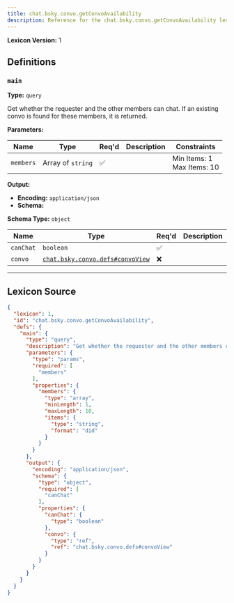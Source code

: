 ```yaml
---
title: chat.bsky.convo.getConvoAvailability
description: Reference for the chat.bsky.convo.getConvoAvailability lexicon
---
```

**Lexicon Version:** 1

## Definitions

<a name="main"></a>
### `main`

**Type:** `query`

Get whether the requester and the other members can chat. If an existing convo is found for these members, it is returned.

**Parameters:**

| Name | Type | Req'd  | Description | Constraints |
|------|------|----------|-------------|-------------|
| `members` | Array of `string` | ✅  |  | Min Items: 1<br/>Max Items: 10 |
**Output:**

- **Encoding:** `application/json`
- **Schema:**

**Schema Type:** `object`

| Name | Type | Req'd  | Description | Constraints |
|------|------|----------|-------------|-------------|
| `canChat` | `boolean` | ✅  |  |  |
| `convo` | [`chat.bsky.convo.defs#convoView`](/lexicons/chat/bsky/convo/defs#convoView) | ❌  |  |  |

---

## Lexicon Source
```json
{
  "lexicon": 1,
  "id": "chat.bsky.convo.getConvoAvailability",
  "defs": {
    "main": {
      "type": "query",
      "description": "Get whether the requester and the other members can chat. If an existing convo is found for these members, it is returned.",
      "parameters": {
        "type": "params",
        "required": [
          "members"
        ],
        "properties": {
          "members": {
            "type": "array",
            "minLength": 1,
            "maxLength": 10,
            "items": {
              "type": "string",
              "format": "did"
            }
          }
        }
      },
      "output": {
        "encoding": "application/json",
        "schema": {
          "type": "object",
          "required": [
            "canChat"
          ],
          "properties": {
            "canChat": {
              "type": "boolean"
            },
            "convo": {
              "type": "ref",
              "ref": "chat.bsky.convo.defs#convoView"
            }
          }
        }
      }
    }
  }
}
```
